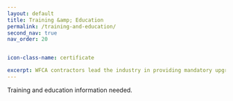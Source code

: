 ```yaml
---
layout: default
title: Training &amp; Education
permalink: /training-and-education/
second_nav: true
nav_order: 20


icon-class-name: certificate

excerpt: WFCA contractors lead the industry in providing mandatory upgrade training, state approved apprenticeships and job specific training required to provide top workplace performance.
---
```


Training and education information needed.
